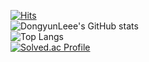 [![Hits](https://hits.seeyoufarm.com/api/count/incr/badge.svg?url=https%3A%2F%2Fgithub.com%2FDongyunLeee&count_bg=%2379C83D&title_bg=%23555555&icon=&icon_color=%23E7E7E7&title=hits&edge_flat=false)](https://hits.seeyoufarm.com)<br/>
![DongyunLeee's GitHub stats](https://github-readme-stats.vercel.app/api?username=DongyunLeee&show_icons=true&theme=dracula)<br/>
![Top Langs](https://github-readme-stats.vercel.app/api/top-langs/?username=DongyunLeee&layout=compact&theme=dracula)<br/>
[![Solved.ac Profile](http://mazassumnida.wtf/api/generate_badge?boj=speed1252)](https://solved.ac/speed1252)<br/>
